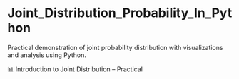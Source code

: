 # Joint_Distribution_Probability_In_Python
Practical demonstration of joint probability distribution with visualizations and analysis using Python.


📊 Introduction to Joint Distribution – Practical
